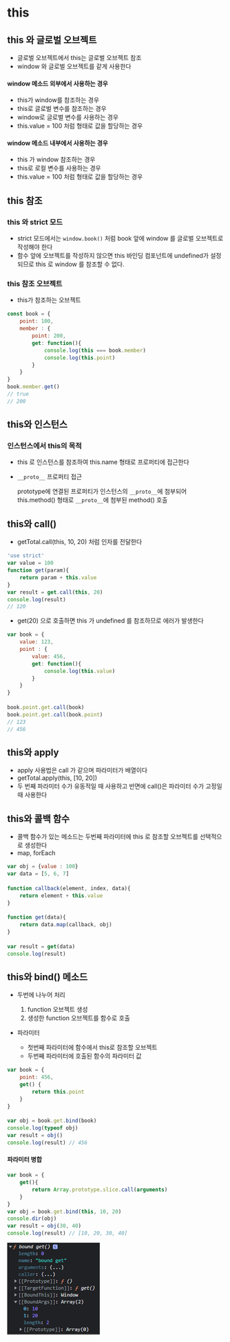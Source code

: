 # this

## this 와 글로벌 오브젝트

- 글로벌 오브젝트에서 this는 글로벌 오브젝트 참조
- window 와 글로벌 오브젝트를 같게 사용한다

#### window 메소드 외부에서 사용하는 경우

- this가 window를 참조하는 경우
- this로 글로벌 변수를 참조하는 경우
- window로 글로벌 변수를 사용하는 경우
- this.value = 100 처럼 형태로 값을 할당하는 경우

#### window 메소드 내부에서 사용하는 경우

- this 가 window 참조하는 경우
- this로 로컬 변수를 사용하는 경우
- this.value = 100 처럼 형태로 값을 할당하는 경우

## this 참조

### this 와 strict 모드

- strict 모드에서는 `window.book()` 처럼 book 앞에 window 를 글로벌 오브젝트로 작성해야 한다
- 함수 앞에 오브젝트를 작성하지 않으면 this 바인딩 컴포넌트에 undefined가 설정되므로 this 로 window 를 참조할 수 없다.

### this 참조 오브젝트

- this가 참조하는 오브젝트

```js
const book = {
    point: 100,
    member : {
        point: 200,
        get: function(){
            console.log(this === book.member)
            console.log(this.point)
        }
    }
}
book.member.get()
// true
// 200
```

## this와 인스턴스

### 인스턴스에서 this의 목적

- this 로 인스턴스를 참조하여 this.name 형태로 프로퍼티에 접근한다

- `__proto__` 프로퍼티 접근

  prototype에 연결된 프로퍼티가 인스턴스의 `__proto__`에 첨부되어 this.method() 형태로 `__proto__`에 첨부된 method() 호출

## this와 call()

- getTotal.call(this, 10, 20) 처럼 인자를 전달한다

```js
'use strict'
var value = 100
function get(param){
    return param + this.value
}
var result = get.call(this, 20)
console.log(result)
// 120
```

- get(20) 으로 호출하면 this 가 undefined 를 참조하므로 에러가 발생한다 

```js
var book = {
    value: 123,
    point : {
        value: 456,
        get: function(){
            console.log(this.value)
        }
    }
}

book.point.get.call(book)
book.point.get.call(book.point)
// 123
// 456
```

## this와 apply

- apply 사용법은 call 가 같으며 파라미터가 배열이다
- getTotal.apply(this, [10, 20])
- 두 번째 파라미터 수가 유동적일 때 사용하고 반면에 call()은 파라미터 수가 고정일 때 사용한다 

## this와 콜백 함수

- 콜백 함수가 있는 메소드는 두번째 파라미터에 this 로 참조할 오브젝트를 선택적으로 생성한다
- map, forEach

```js
var obj = {value : 100}
var data = [5, 6, 7]

function callback(element, index, data){
    return element + this.value
}

function get(data){
    return data.map(callback, obj)
}

var result = get(data)
console.log(result)
```



## this와 bind() 메소드 

- 두번에 나누어 처리
  1. function 오브젝트 생성
  2. 생성한 function 오브젝트를 함수로 호출

- 파라미터
  - 첫번째 파라미터에 함수에서 this로 참조할 오브젝트
  - 두번째 파라미터에 호출된 함수의 파라미터 값 

```js
var book = {
    point: 456,
    get() {
        return this.point
    }
}

var obj = book.get.bind(book)
console.log(typeof obj)
var result = obj()
console.log(result) // 456
```

#### 파라미터 병합

```js
var book = {
    get(){
        return Array.prototype.slice.call(arguments)
    }
}
var obj = book.get.bind(this, 10, 20)
console.dir(obj)
var result = obj(30, 40)
console.log(result) // [10, 20, 30, 40]
```

![image-20211027175842773](chapter07.assets/image-20211027175842773.png)




